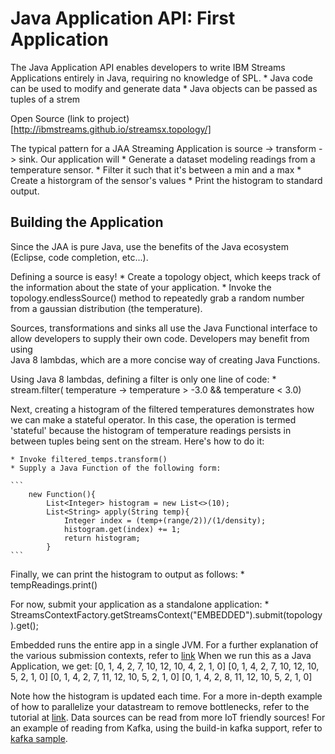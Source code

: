 # Java Application API: First Application

The Java Application API enables developers to write IBM Streams Applications entirely in Java, requiring no knowledge of SPL.
	* Java code can be used to modify and generate data
	* Java objects can be passed as tuples of a strem

Open Source (link to project)[http://ibmstreams.github.io/streamsx.topology/]

The typical pattern for a JAA Streaming Application is source -> transform -> sink. Our application will
	* Generate a dataset modeling readings from a temperature sensor.
	* Filter it such that it's between a min and a max
	* Create a historgram of the sensor's values
	* Print the histogram to standard output.
	
## Building the Application

Since the JAA is pure Java, use the benefits of the Java ecosystem (Eclipse, code completion, etc...).

Defining a source is easy!
	* Create a topology object, which keeps track of the information about the state of your application.
	* Invoke the topology.endlessSource() method to repeatedly grab a random number from a gaussian distribution (the temperature).

Sources, transformations and sinks all use the Java Functional interface to allow developers to supply their own code. Developers may benefit from using 	
Java 8 lambdas, which are a more concise way of creating Java Functions.

Using Java 8 lambdas, defining a filter is only one line of code:
	* stream.filter( temperature -> temperature > -3.0 && temperature < 3.0)

Next, creating a histogram of the filtered temperatures demonstrates how we can make a stateful operator. In this case, the operation is termed 'stateful'
because the histogram of temperature readings persists in between tuples being sent on the stream. Here's how to do it:

	* Invoke filtered_temps.transform()
	* Supply a Java Function of the following form:
	
	``` 
		new Function(){
			List<Integer> histogram = new List<>(10);
			List<String> apply(String temp){
				Integer index = (temp+(range/2))/(1/density);
				histogram.get(index) += 1;
				return histogram;
			}
	```
Finally, we can print the histogram to output as follows:
	* tempReadings.print()
	
For now, submit your application as a standalone application:
	* StreamsContextFactory.getStreamsContext("EMBEDDED").submit(topology).get();

Embedded runs the entire app in a single JVM. For a further explanation of the various submission contexts, refer to [link](google.com)
When we run this as a Java Application, we get:
[0, 1, 4, 2, 7, 10, 12, 10, 4, 2, 1, 0]
[0, 1, 4, 2, 7, 10, 12, 10, 5, 2, 1, 0]
[0, 1, 4, 2, 7, 11, 12, 10, 5, 2, 1, 0]
[0, 1, 4, 2, 8, 11, 12, 10, 5, 2, 1, 0]

Note how the histogram is updated each time. For a more in-depth example of how to parallelize your datastream to remove bottlenecks, refer to the tutorial at [link](google.com).
Data sources can be read from more IoT friendly sources! For an example of reading from Kafka, using the build-in kafka support, refer to [kafka sample](google.com).

